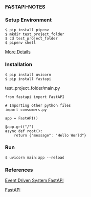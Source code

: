 ### FASTAPI-NOTES

### Setup Environment
```
$ pip install pipenv
$ mkdir test_project_folder
$ cd test_project_folder
$ pipenv shell
```
[More Details](https://github.com/pollyolly/DJANGO-NOTE)
### Installation
```vim
$ pip install uvicorn
$ pip install fastapi
```
test_project_folder/main.py
```vim
from fastapi import FastAPI

# Importing other python files
import consumers.py

app = FastAPI()

@app.get("/")
async def root():
    return {"message": "Hello World"}
```
### Run
```vim
$ uvicorn main:app --reload
```
### References
[Event Driven System FastAPI](https://www.youtube.com/watch?v=VkPUBx_WtK8&t=10s)

[FastAPI](https://fastapi.tiangolo.com/)
